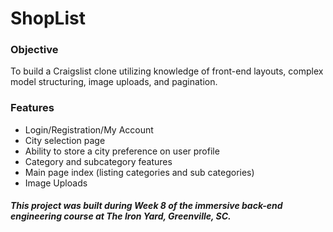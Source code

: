 # ShopList

### Objective
To build a Craigslist clone utilizing knowledge of front-end layouts, complex model structuring, image uploads, and pagination.

### Features
* Login/Registration/My Account
* City selection page
* Ability to store a city preference on user profile
* Category and subcategory features
* Main page index (listing categories and sub categories)
* Image Uploads



##### This project was built during Week 8 of the immersive back-end engineering course at The Iron Yard, Greenville, SC.
